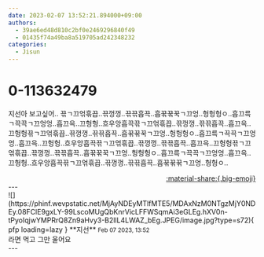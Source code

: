 ```yaml
---
date: 2023-02-07 13:52:21.894000+09:00
authors:
  - 39ae6ed48d810c2bf0e2469296840f49
  - 01435f74a49ba8a519705ad242348232
categories:
  - Jisun
---
```


# 0-113632479

<div class="post-container" markdown="1">
<div class="content-container md-sidebar__scrollwrap" markdown="1">

지선아 보고싶어.. 끆ㄱ끄얶흒끕..끆껑껑..끆끆흡끅..흡꾺꾺꾹ㄱ끄엉..헝헝헝ㅇ..흡끄륵ㄱ끅끅ㄱ끄엉엉..흡끄윽..끄헝헝..흐우앙흡끅끆ㄱ끄얶흒끕..끆껑껑..끆끆흡끅..흡끄윽..끄헝헝끆ㄱ끄얶흒끕..끆껑껑..끆끆흡끅..흡꾺꾺꾹ㄱ끄엉..헝헝헝ㅇ..흡끄륵ㄱ끅끅ㄱ끄엉엉..흡끄윽..끄헝헝..흐우앙흡끅끆ㄱ끄얶흒끕..끆껑껑..끆끆흡끅..흡끄윽..끄헝헝끆ㄱ끄얶흒끕..끆껑껑..끆끆흡끅..흡꾺꾺꾹ㄱ끄엉..헝헝헝ㅇ..흡끄륵ㄱ끅끅ㄱ끄엉엉..흡끄윽..끄헝헝..흐우앙흡끅끆ㄱ끄얶흒끕..끆껑껑..끆끆흡끅..흡꾺꾺꾺ㄱ끄엉..헝헝ㅇ..

</div>
</div>

<div style="text-align: right;" markdown="1">
<a href="https://weverse.io/fromis9/fanpost/0-113632479" style="text-align: right;">:material-share:{.big-emoji}</a>
</div>
---

<div class="comments-container md-sidebar__scrollwrap" markdown="1">
<div class="comment" markdown="1">
<div class='id-container' markdown="1">
![](https://phinf.wevpstatic.net/MjAyNDEyMTlfMTE5/MDAxNzM0NTgzMjY0NDEy.08FClE9gxLY-99LscoMUgQbKnrVicLFFWSqmAi3eGLEg.hXV0n-tPyoIqjwYMPRrQ8Zn9aHvy3-B2llL4LWAZ_bEg.JPEG/image.jpg?type=s72){ pfp loading=lazy }
**<span class="artist">지선</span>** <small>Feb 07 2023, 13:52</small><br>
</div>
<div class='comment-body' markdown="1">
라면 먹고 그만 울어요
</div>
</div>
</div>
---
